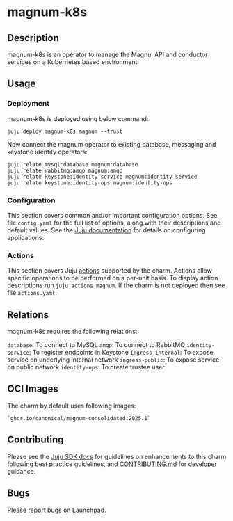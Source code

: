 # magnum-k8s

## Description

magnum-k8s is an operator to manage the Magnul API and conductor services on a Kubernetes based environment.

## Usage

### Deployment

magnum-k8s is deployed using below command:

    juju deploy magnum-k8s magnum --trust

Now connect the magnum operator to existing database,
messaging and keystone identity operators:

    juju relate mysql:database magnum:database
    juju relate rabbitmq:amqp magnum:amqp
    juju relate keystone:identity-service magnum:identity-service
    juju relate keystone:identity-ops magnum:identity-ops

### Configuration

This section covers common and/or important configuration options. See file
`config.yaml` for the full list of options, along with their descriptions and
default values. See the [Juju documentation][juju-docs-config-apps] for details
on configuring applications.

### Actions

This section covers Juju [actions][juju-docs-actions] supported by the charm.
Actions allow specific operations to be performed on a per-unit basis. To
display action descriptions run `juju actions magnum`. If the charm is not
deployed then see file `actions.yaml`.

## Relations

magnum-k8s requires the following relations:

`database`: To connect to MySQL
`amqp`: To connect to RabbitMQ
`identity-service`: To register endpoints in Keystone
`ingress-internal`: To expose service on underlying internal network
`ingress-public`: To expose service on public network
`identity-ops`: To create trustee user

## OCI Images

The charm by default uses following images:

    `ghcr.io/canonical/magnum-consolidated:2025.1`

## Contributing

Please see the [Juju SDK docs](https://juju.is/docs/sdk) for guidelines
on enhancements to this charm following best practice guidelines, and
[CONTRIBUTING.md](contributors-guide) for developer guidance.

## Bugs

Please report bugs on [Launchpad][lp-bugs-charm-magnum-k8s].

<!-- LINKS -->

[contributors-guide]: https://opendev.org/openstack/charm-magnum-k8s/src/branch/main/CONTRIBUTING.md
[juju-docs-actions]: https://jaas.ai/docs/actions
[juju-docs-config-apps]: https://juju.is/docs/configuring-applications
[lp-bugs-charm-magnum-k8s]: https://bugs.launchpad.net/charm-magnum-k8s/+filebug
